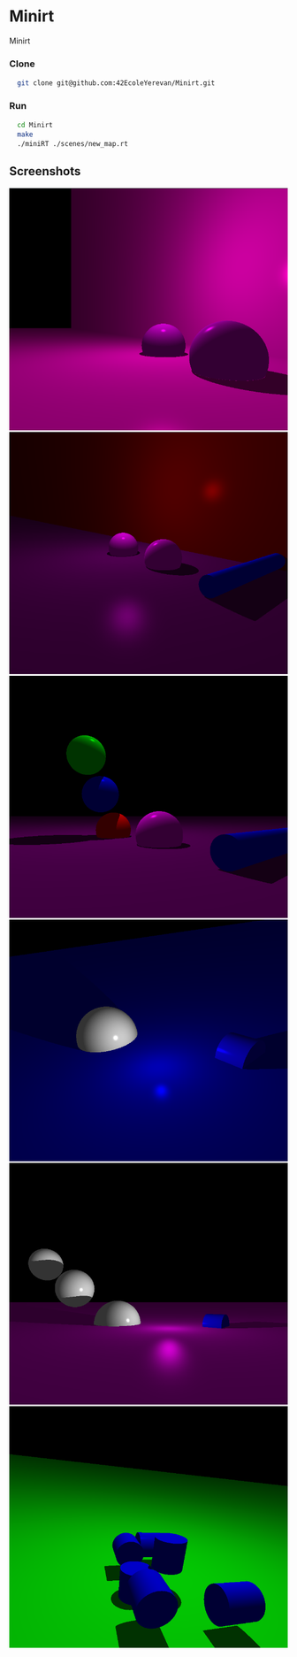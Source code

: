 # Minirt
Minirt

### Clone
``` bash
  git clone git@github.com:42EcoleYerevan/Minirt.git
```

### Run
``` bash
  cd Minirt
  make
  ./miniRT ./scenes/new_map.rt
```

## Screenshots
<img src="./photo/1.png"/>
<img src="./photo/2.png"/>
<img src="./photo/3.png"/>
<img src="./photo/4.png"/>
<img src="./photo/5.png"/>
<img src="./photo/6.png"/>
